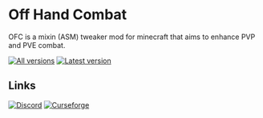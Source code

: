 # Off Hand Combat
OFC is a mixin (ASM) tweaker mod for minecraft that aims to enhance PVP and PVE combat.

[downloads]: http://cf.way2muchnoise.eu/versions/For%20MC_417112_all.svg "All versions"
[version]: http://cf.way2muchnoise.eu/versions/417112_latest.svg "Latest version"

[![][downloads]](https://www.curseforge.com/minecraft/mc-mods/better-hurt-timer-bht/files) [![][version]](https://www.curseforge.com/minecraft/mc-mods/off-hand-combat)

## Links
[![Discord](https://img.shields.io/badge/Discord-Join%20our%20server!-7289da.svg?longCache=true&style=for-the-badge)](https://discord.com/invite/yd84FJZ)
[![Curseforge](https://img.shields.io/badge/Curseforge-Project%20page!-A54C2D.svg?longCache=true&style=for-the-badge)](https://www.curseforge.com/minecraft/mc-mods/off-hand-combat)